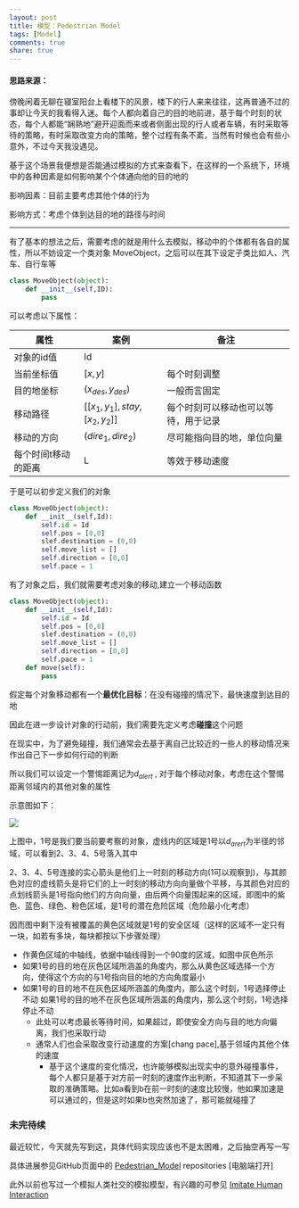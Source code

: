 ```yaml
---
layout: post
title: 模型：Pedestrian Model
tags: [Model]
comments: true
share: true
---
```



#### 思路来源：

傍晚闲着无聊在寝室阳台上看楼下的风景，楼下的行人来来往往，这再普通不过的事却让今天的我看得入迷。每个人都向着自己的目的地前进，基于每个时刻的状态，每个人都能“娴熟地”避开迎面而来或者侧面出现的行人或者车辆，有时采取等待的策略，有时采取改变方向的策略，整个过程有条不紊，当然有时候也会有些小意外，不过今天我没遇见。


基于这个场景我便想是否能通过模拟的方式来查看下，在这样的一个系统下，环境中的各种因素是如何影响某个个体通向他的目的地的

影响因素：目前主要考虑其他个体的行为

影响方式：考虑个体到达目的地的路径与时间

---

有了基本的想法之后，需要考虑的就是用什么去模拟，移动中的个体都有各自的属性，所以不妨设定一个类对象 MoveObject，之后可以在其下设定子类比如人、汽车、自行车等

```python
class MoveObject(object):
    def __init__(self,ID):
        pass
```

可以考虑以下属性：

| 属性         | 案例                           | 备注                 |
| ---------- | ---------------------------- | ------------------ |
| 对象的id值     | Id                           |                    |
| 当前坐标值      | $[x,y]$                      | 每个时刻调整             |
| 目的地坐标      | $(x_{des},y_{des})$          | 一般而言固定             |
| 移动路径       | $[[x_1,y_1],stay,[x_2,y_2]]$ | 每个时刻可以移动也可以等待，用于记录 |
| 移动的方向      | $(dire_1,dire_2)$            | 尽可能指向目的地，单位向量      |
| 每个时间t移动的距离 | L                            | 等效于移动速度            |

于是可以初步定义我们的对象

```python
class MoveObject(object):
    def __init__(self,Id):
        self.id = Id
        self.pos = [0,0]
        slef.destination = (0,0)
        self.move_list = []
        self.direction = [0,0]
        self.pace = 1 
```

有了对象之后，我们就需要考虑对象的移动,建立一个移动函数

```python
class MoveObject(object):
    def __init__(self,Id):
        self.id = Id
        self.pos = [0,0]
        slef.destination = (0,0)
        self.move_list = []
        self.direction = [0,0]
        self.pace = 1 
    def move(self):
        pass
```

假定每个对象移动都有一个**最优化目标**：在没有碰撞的情况下，最快速度到达目的地

因此在进一步设计对象的行动前，我们需要先定义考虑**碰撞**这个问题

在现实中，为了避免碰撞，我们通常会去基于离自己比较近的一些人的移动情况来作出自己下一步如何行动的判断

所以我们可以设定一个警惕距离记为$d_{alert}$ , 对于每个移动对象，考虑在这个警惕距离邻域内的其他对象的属性

示意图如下：

![](http://ww3.sinaimg.cn/large/006tNc79jw1f9gd3wxgg4j30t70mfwgi.jpg)

上图中，1号是我们要当前要考察的对象，虚线内的区域是1号以$d_{arert}$为半径的邻域，可以看到2、3、4、5号落入其中

2、3、4、5号连接的实心箭头是他们上一时刻的移动方向(1可以观察到)，与其颜色对应的虚线箭头是将它们的上一时刻的移动方向向量做个平移，与其颜色对应的点划线箭头是1号指向他们的方向向量，由后两个向量围起来的区域，即图中的紫色、蓝色、绿色、粉色区域，是1号的潜在危险区域（危险最小化考虑）

因而图中剩下没有被覆盖的黄色区域就是1号的安全区域（这样的区域不一定只有一块，如若有多块，每块都按以下步骤处理）

- 作黄色区域的中轴线，依据中轴线得到一个90度的区域，如图中灰色所示
- 如果1号的目的地在灰色区域所涵盖的角度内，那么从黄色区域选择一个方向，使得这个方向的与1号指向目的地的方向角度最小
- 如果1号的目的地不在灰色区域所涵盖的角度内，那么这个时刻，1号选择停止不动 如果1号的目的地不在灰色区域所涵盖的角度内，那么这个时刻，1号选择停止不动
    - 此处可以考虑最长等待时间，如果超过，即使安全方向与目的地方向偏离，我们也采取行动
    - 通常人们也会采取改变行动速度的方案[chang pace],基于邻域内其他个体的速度
      - 基于这个速度的变化情况，也许能够模拟出现实中的意外碰撞事件，每个人都只是基于对方前一时刻的速度作出判断，不知道其下一步采取的准确策略。比如a看到b在前一时刻的速度比较慢，他如果加速是可以通过的，但是这时如果b也突然加速了，那可能就碰撞了



### 未完待续

最近较忙，今天就先写到这，具体代码实现应该也不是太困难，之后抽空再写一写

具体进展参见GitHub页面中的 [Pedestrian_Model](https://github.com/ZJCODE/Pedestrian_Model/blob/master/Pedestrian_Model.ipynb) repositories [电脑端打开]

此外以前也写过一个模拟人类社交的模拟模型，有兴趣的可参见 [Imitate Human Interaction](https://zjcode.github.io/blog/2015-10-12/Imitate-Human-Interaction/)